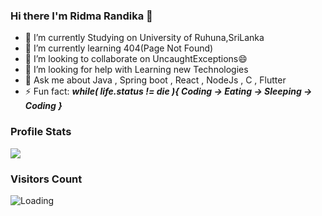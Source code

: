 ### Hi there I'm Ridma Randika 👋

- 🔭 I’m currently Studying on University of Ruhuna,SriLanka
- 🌱 I’m currently learning 404(Page Not Found)
- 👯 I’m looking to collaborate on UncaughtExceptions😄
- 🤔 I’m looking for help with Learning new Technologies
- 💬 Ask me about Java , Spring boot , React , NodeJs , C , Flutter
- ⚡ Fun fact: ***while( life.status != die ){
                 Coding -> Eating -> Sleeping -> Coding
               }***

### Profile Stats

<img src="https://github-readme-stats.vercel.app/api?username=NadunNethsara&&show_icons=true&title_color=ffffff&icon_color=bb2acf&text_color=daf7dc&bg_color=151515">

### Visitors Count

<img align="left" src = "https://profile-counter.glitch.me/NadunNethsara/count.svg" alt ="Loading">
